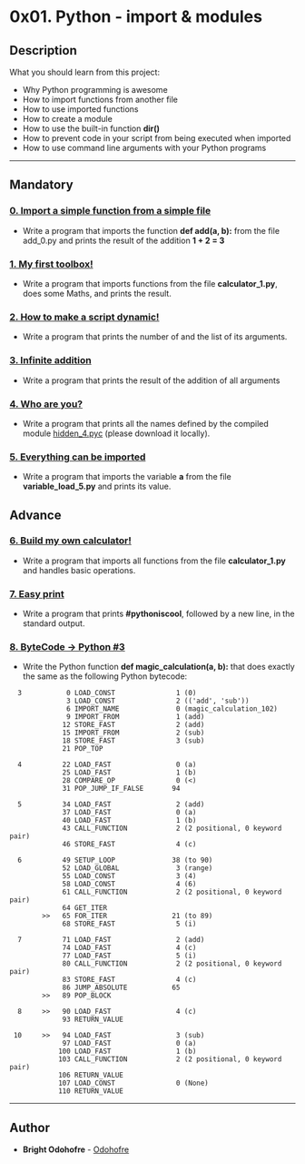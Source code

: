 # 0x01. Python - import & modules

## Description

What you should learn from this project:

* Why Python programming is awesome
* How to import functions from another file
* How to use imported functions
* How to create a module
* How to use the built-in function **dir()**
* How to prevent code in your script from being executed when imported
* How to use command line arguments with your Python programs

---

## Mandatory

### [0. Import a simple function from a simple file](./0-add.py)

* Write a program that imports the function **def add(a, b):** from the file add_0.py and prints the result of the addition **1 + 2 = 3**

### [1. My first toolbox!](./1-calculation.py)

* Write a program that imports functions from the file **calculator_1.py**, does some Maths, and prints the result.

### [2. How to make a script dynamic!](./2-args.py)

* Write a program that prints the number of and the list of its arguments.

### [3. Infinite addition](./3-infinite_add.py)

* Write a program that prints the result of the addition of all arguments

### [4. Who are you?](./4-hidden_discovery.py)

* Write a program that prints all the names defined by the compiled module [hidden_4.pyc](https://github.com/holbertonschool/0x02.py/raw/master/hidden_4.pyc) (please download it locally).

### [5. Everything can be imported](./5-variable_load.py)

* Write a program that imports the variable **a** from the file **variable_load_5.py** and prints its value.

## Advance

### [6. Build my own calculator!](./100-my_calculator.py)

* Write a program that imports all functions from the file **calculator_1.py** and handles basic operations.

### [7. Easy print](./101-easy_print.py)

* Write a program that prints **#pythoniscool**, followed by a new line, in the standard output.

### [8. ByteCode -> Python #3](./102-magic_calculation.py)

* Write the Python function **def magic_calculation(a, b):** that does exactly the same as the following Python bytecode:

```bytecode
  3           0 LOAD_CONST               1 (0)
              3 LOAD_CONST               2 (('add', 'sub'))
              6 IMPORT_NAME              0 (magic_calculation_102)
              9 IMPORT_FROM              1 (add)
             12 STORE_FAST               2 (add)
             15 IMPORT_FROM              2 (sub)
             18 STORE_FAST               3 (sub)
             21 POP_TOP

  4          22 LOAD_FAST                0 (a)
             25 LOAD_FAST                1 (b)
             28 COMPARE_OP               0 (<)
             31 POP_JUMP_IF_FALSE       94

  5          34 LOAD_FAST                2 (add)
             37 LOAD_FAST                0 (a)
             40 LOAD_FAST                1 (b)
             43 CALL_FUNCTION            2 (2 positional, 0 keyword pair)
             46 STORE_FAST               4 (c)

  6          49 SETUP_LOOP              38 (to 90)
             52 LOAD_GLOBAL              3 (range)
             55 LOAD_CONST               3 (4)
             58 LOAD_CONST               4 (6)
             61 CALL_FUNCTION            2 (2 positional, 0 keyword pair)
             64 GET_ITER
        >>   65 FOR_ITER                21 (to 89)
             68 STORE_FAST               5 (i)

  7          71 LOAD_FAST                2 (add)
             74 LOAD_FAST                4 (c)
             77 LOAD_FAST                5 (i)
             80 CALL_FUNCTION            2 (2 positional, 0 keyword pair)
             83 STORE_FAST               4 (c)
             86 JUMP_ABSOLUTE           65
        >>   89 POP_BLOCK

  8     >>   90 LOAD_FAST                4 (c)
             93 RETURN_VALUE

 10     >>   94 LOAD_FAST                3 (sub)
             97 LOAD_FAST                0 (a)
            100 LOAD_FAST                1 (b)
            103 CALL_FUNCTION            2 (2 positional, 0 keyword pair)
            106 RETURN_VALUE
            107 LOAD_CONST               0 (None)
            110 RETURN_VALUE
```

---

## Author

* **Bright Odohofre** - [Odohofre](https://github.com/Odohofre)
